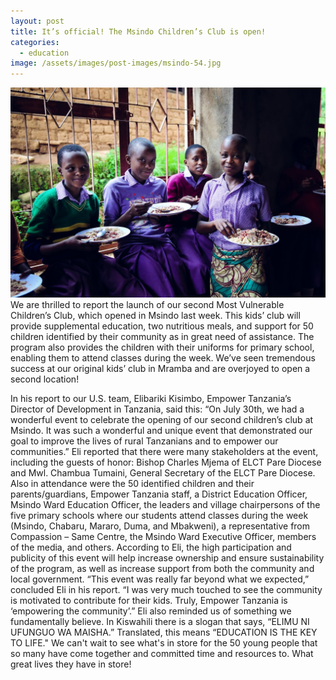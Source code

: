```yaml
---
layout: post
title: It’s official! The Msindo Children’s Club is open!
categories:
  - education
image: /assets/images/post-images/msindo-54.jpg
---
```


![](/uploads/2015/08/11/its-official-the-msindo-childrens-club-is-open/msindo-38.jpg)We are thrilled to report the launch of our second Most Vulnerable Children’s Club, which opened in Msindo last week. This kids’ club will provide supplemental education, two nutritious meals, and support for 50 children identified by their community as in great need of assistance. The program also provides the children with their uniforms for primary school, enabling them to attend classes during the week. We’ve seen tremendous success at our original kids’ club in Mramba and are overjoyed to open a second location!

In his report to our U.S. team, Elibariki Kisimbo, Empower Tanzania’s Director of Development in Tanzania, said this: “On July 30th, we had a wonderful event to celebrate the opening of our second children’s club at Msindo. It was such a wonderful and unique event that demonstrated our goal to improve the lives of rural Tanzanians and to empower our communities.” Eli reported that there were many stakeholders at the event, including the guests of honor: Bishop Charles Mjema of ELCT Pare Diocese and Mwl. Chambua Tumaini, General Secretary of the ELCT Pare Diocese. Also in attendance were the 50 identified children and their parents/guardians, Empower Tanzania staff, a District Education Officer, Msindo Ward Education Officer, the leaders and village chairpersons of the five primary schools where our students attend classes during the week (Msindo, Chabaru, Mararo, Duma, and Mbakweni), a representative from Compassion – Same Centre, the Msindo Ward Executive Officer, members of the media, and others. According to Eli, the high participation and publicity of this event will help increase ownership and ensure sustainability of the program, as well as increase support from both the community and local government. “This event was really far beyond what we expected,” concluded Eli in his report. “I was very much touched to see the community is motivated to contribute for their kids. Truly, Empower Tanzania is ‘empowering the community’.” Eli also reminded us of something we fundamentally believe. In Kiswahili there is a slogan that says, “ELIMU NI UFUNGUO WA MAISHA.” Translated, this means “EDUCATION IS THE KEY TO LIFE." We can't wait to see what's in store for the 50 young people that so many have come together and committed time and resources to. What great lives they have in store!